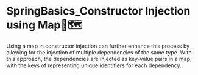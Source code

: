 # SpringBasics_Constructor Injection using Map💉🗺️
Using a map in constructor injection can further enhance this process by allowing for the injection of multiple dependencies of the same type. With this approach, the dependencies are injected as key-value pairs in a map, with the keys of representing unique identifiers for each dependency.
